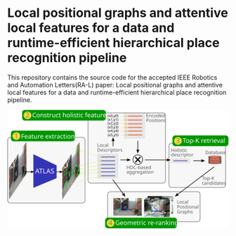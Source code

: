 # Local positional graphs and attentive local features for a data and runtime-efficient hierarchical place recognition pipeline
This repository contains the source code for the accepted  IEEE Robotics and Automation Letters(RA-L) paper: Local positional graphs and attentive local features for a data and runtime-efficient hierarchical place recognition pipeline.


![aaa](/images/Zeichnung_v2.svg)
